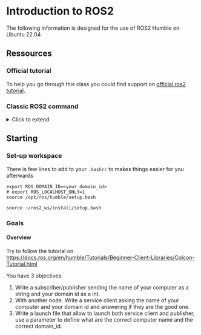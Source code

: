 # Introduction to ROS2
The following information is designed for the use of ROS2 Humble on Ubuntu 22.04
## Ressources
### Official tutorial
To help you go through this class you could find support on [official ros2 tutorial](https://docs.ros.org/en/humble/Tutorials.html).
### Classic ROS2 command

<details>
  <summary>Click to extend</summary>
  Hidden message
</details>


## Starting
### Set-up workspace
There is few lines to add to your `.bashrc` to makes things easier for you afterwards
```
export ROS_DOMAIN_ID=<your_domain_id>
# export ROS_LOCALHOST_ONLY=1
source /opt/ros/humble/setup.bash

source ~/ros2_ws/install/setup.bash
```

### Goals
#### Overview
Try to follow the tutorial on https://docs.ros.org/en/humble/Tutorials/Beginner-Client-Libraries/Colcon-Tutorial.html 

You have 3 objectives:
1. Write a subscriber/publisher sending the name of your computer as a string and your domain id as a int.
2. With another node. Write a service client asking the name of your computer and your domain id and answering if they are the good one.
3. Write a launch file that allow to launch both service client and publisher, use a parameter to define what are the correct computer name and the correct domain_id.

